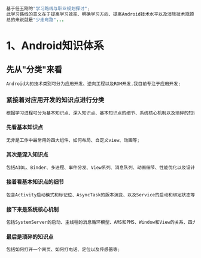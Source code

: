 ```java
基于任玉刚的"学习路线与职业规划探讨";
此学习路线的意义在于提高学习效率、明确学习方向、提高Android技术水平以及消除技术瓶颈;
总的来说就是"少走弯路"...
```

# 1、Android知识体系

## 先从"分类"来看

```java
Android大的技术类别可分为应用开发、逆向工程以及ROM开发,我目前专注于应用开发;
```

### 紧接着对应用开发的知识点进行分类

```java
根据学习进程可分为基本知识点、深入知识点、基本知识点的细节、系统核心机制以及琐碎的知识点；
```

#### 先看基本知识点

```java
无非是工作中最常用的四大组件、如何布局、自定义view、动画等;
```

#### 其次是深入知识点

```java
包括AIDL、Binder、多进程、事件分发、View系列、消息队列、动画细节、性能优化以及设计模式等;
```

#### 接着看基本知识点的细节

```java
包含Activity启动模式和标记位、AsyncTask的版本演变、以及Service的启动和绑定状态等;
```

#### 接下来是系统核心机制

```java
包括SystemServer的启动、主线程的消息循环模型、AMS和PMS、Window和View的关系、四大组件和AMS的交互等；
```

#### 最后是琐碎的知识点

```java
包括如何打开一个网页、如何打电话、定位以及传感器等;
```



# 



